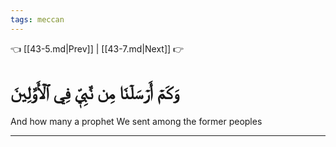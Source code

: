```yaml
---
tags: meccan
---
```


👈 [[43-5.md|Prev]] | [[43-7.md|Next]] 👉

# وَكَمۡ أَرۡسَلۡنَا مِن نَّبِيّٖ فِي ٱلۡأَوَّلِينَ

And how many a prophet We sent among the former peoples

---

